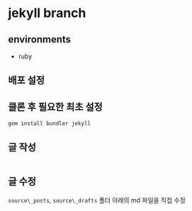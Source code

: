 # jekyll branch

## environments
- ruby

## 배포 설정


## 클론 후 필요한 최초 설정
```bash
gem install bundler jekyll
```

## 글 작성
```bash

```
## 글 수정
`source\_posts`, `source\_drafts` 폴더 아래의 md 파일을 직접 수정

